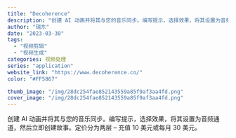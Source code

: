 ```yaml
---
title: "Decoherence"
description: "创建 AI 动画并将其与您的音乐同步。编写提示，选择效果，将其设置为音频通道，然后立即创建故事。定价分为两层 – 充值 "
author: "瑞东"
date: "2023-03-30"
tags:
  - "视频剪辑"
  - "视频生成"
categories: 视频处理
series: "application"
website_link: "https://www.decoherence.co/"
color: "#FF5867"

thumb_image: "/img/28dc254fae852143559a85f9af3aa4fd.png"
cover_image: "/img/28dc254fae852143559a85f9af3aa4fd.png"
---
```


创建 AI 动画并将其与您的音乐同步。编写提示，选择效果，将其设置为音频通道，然后立即创建故事。定价分为两层 – 充值 10 美元或每月 30 美元。 